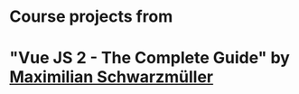 # Course projects from 

# "Vue JS 2 - The Complete Guide" by [Maximilian Schwarzmüller](https://twitter.com/maxedapps)
